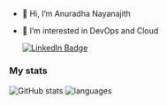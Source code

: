 
- 👋 Hi, I’m Anuradha Nayanajith
- 👀 I’m interested in DevOps and Cloud 

  <div id="badges">
  <a href="https://www.linkedin.com/in/anuradha99/">
    <img src="https://img.shields.io/badge/LinkedIn-blue?style=for-the-badge&logo=linkedin&logoColor=white" alt="LinkedIn Badge"/>
  </a>
  </div>
  <img src="https://komarev.com/ghpvc/?username=anuradha99n&style=flat-square&color=blue" alt=""/>

### My stats
<img align="center" src="https://github-readme-stats.vercel.app/api?username=anuradha99n&show_icons=true&include_all_commits=true&theme=dracula" alt="GitHub stats" />
<img align="center" src="https://github-readme-stats.vercel.app/api/top-langs/?username=anuradha99n&&exclude_repo=anuradha99n&layout=compact&theme=dracula" alt="languages"/>
<!---
anuradha99n/anuradha99n is a ✨ special ✨ repository because its `README.md` (this file) appears on your GitHub profile.
You can click the Preview link to take a look at your changes.
--->
